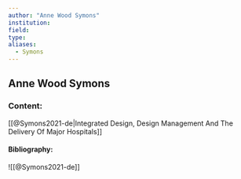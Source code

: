 ```yaml
---
author: "Anne Wood Symons"
institution:
field:
type:
aliases:
  - Symons
---
```


## Anne Wood Symons

### Content:
[[@Symons2021-de|Integrated Design, Design Management And The Delivery Of Major Hospitals]]

#### Bibliography:

![[@Symons2021-de]]
